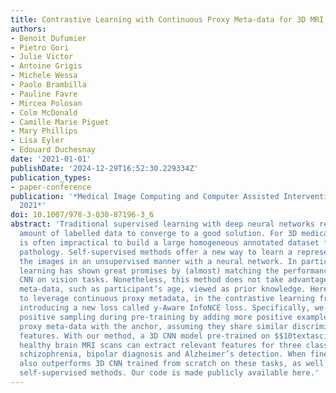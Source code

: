 ```yaml
---
title: Contrastive Learning with Continuous Proxy Meta-data for 3D MRI Classification
authors:
- Benoit Dufumier
- Pietro Gori
- Julie Victor
- Antoine Grigis
- Michele Wessa
- Paolo Brambilla
- Pauline Favre
- Mircea Polosan
- Colm McDonald
- Camille Marie Piguet
- Mary Phillips
- Lisa Eyler
- Edouard Duchesnay
date: '2021-01-01'
publishDate: '2024-12-29T16:52:30.229334Z'
publication_types:
- paper-conference
publication: '*Medical Image Computing and Computer Assisted Intervention – MICCAI
  2021*'
doi: 10.1007/978-3-030-87196-3_6
abstract: 'Traditional supervised learning with deep neural networks requires a tremendous
  amount of labelled data to converge to a good solution. For 3D medical images, it
  is often impractical to build a large homogeneous annotated dataset for a specific
  pathology. Self-supervised methods offer a new way to learn a representation of
  the images in an unsupervised manner with a neural network. In particular, contrastive
  learning has shown great promises by (almost) matching the performance of fully-supervised
  CNN on vision tasks. Nonetheless, this method does not take advantage of available
  meta-data, such as participant’s age, viewed as prior knowledge. Here, we propose
  to leverage continuous proxy metadata, in the contrastive learning framework, by
  introducing a new loss called y-Aware InfoNCE loss. Specifically, we improve the
  positive sampling during pre-training by adding more positive examples with similar
  proxy meta-data with the anchor, assuming they share similar discriminative semantic
  features. With our method, a 3D CNN model pre-trained on $$10textasciicircum4$$104multi-site
  healthy brain MRI scans can extract relevant features for three classification tasks:
  schizophrenia, bipolar diagnosis and Alzheimer’s detection. When fine-tuned, it
  also outperforms 3D CNN trained from scratch on these tasks, as well as state-of-the-art
  self-supervised methods. Our code is made publicly available here.'
---
```

